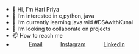 - 👋 Hi, I’m Hari Priya
- 👀 I’m interested in c,python, java
- 🌱 I’m currently learning java wid #DSAwithKunal 
- 💞️ I’m looking to collaborate on projects
- 📫 How to reach me 
- &nbsp;&nbsp;&nbsp;&nbsp;&nbsp;&nbsp;&nbsp;&nbsp;&nbsp;&nbsp; [Email](haripriyavcetece@gmail.com)
&nbsp;&nbsp;&nbsp;&nbsp;&nbsp;&nbsp;&nbsp;&nbsp;&nbsp;&nbsp; [Instagram](https://www.instagram.com/dazzled__sweetie__1724/)
&nbsp;&nbsp;&nbsp;&nbsp;&nbsp;&nbsp;&nbsp;&nbsp;&nbsp;&nbsp; [LinkedIn](https://www.linkedin.com/in/haripriya-k-s-4b0280227)
<!---
haripriya120603/haripriya120603 is a ✨ special ✨ repository because its `README.md` (this file) appears on your GitHub profile.
You can click the Preview link to take a look at your changes.
--->
